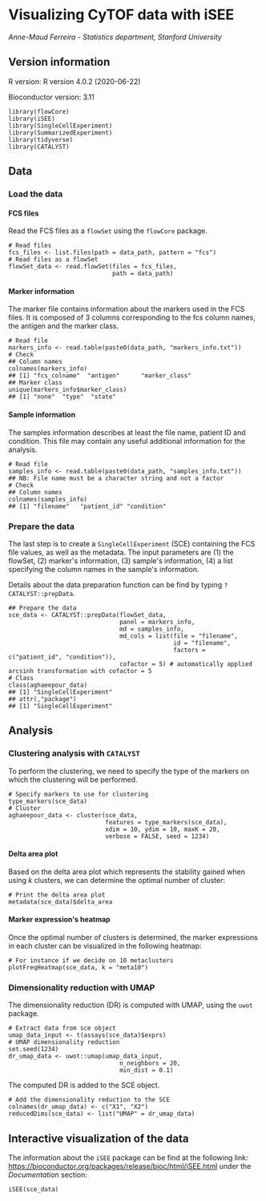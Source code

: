 # Visualizing CyTOF data with iSEE

*Anne-Maud Ferreira - Statistics department, Stanford University*

## Version information

R version: R version 4.0.2 (2020-06-22) 

Bioconductor version: 3.11

```
library(flowCore)
library(iSEE)
library(SingleCellExperiment)
library(SummarizedExperiment)
library(tidyverse)
library(CATALYST)
```

## Data

### Load the data

#### FCS files

Read the FCS files as a `flowSet` using the `flowCore` package.

```
# Read files
fcs_files <- list.files(path = data_path, pattern = "fcs")
# Read files as a flowSet
flowSet_data <- read.flowSet(files = fcs_files,
                             path = data_path)
```

#### Marker information

The marker file contains information about the markers used in the FCS files. It is composed of 3 columns corresponding to the fcs column names, the antigen and the marker class.

```
# Read file
markers_info <- read.table(paste0(data_path, "markers_info.txt"))
# Check
## Column names
colnames(markers_info)
## [1] "fcs_colname"  "antigen"      "marker_class"
## Marker class
unique(markers_info$marker_class)
## [1] "none"  "type"  "state"
```

#### Sample information

The samples information describes at least the file name, patient ID and condition. This file may contain any useful additional information for the analysis.

```
# Read file
samples_info <- read.table(paste0(data_path, "samples_info.txt"))
## NB: File name must be a character string and not a factor
# Check
## Column names
colnames(samples_info)
## [1] "filename"   "patient_id" "condition"
```

### Prepare the data

The last step is to create a `SingleCellExperiment` (SCE) containing the FCS file values, as well as the metadata. The input parameters are (1) the flowSet, (2) marker's information, (3) sample's information, (4) a list specifying the column names in the sample's information. 

Details about the data preparation function can be find by typing `?CATALYST::prepData`.

```
## Prepare the data
sce_data <- CATALYST::prepData(flowSet_data,
                               panel = markers_info,
                               md = samples_info,
                               md_cols = list(file = "filename",
                                              id = "filename",
                                              factors = c("patient_id", "condition")),
                               cofactor = 5) # automatically applied arcsinh transformation with cofactor = 5
# Class
class(aghaeepour_data)
## [1] "SingleCellExperiment"
## attr(,"package")
## [1] "SingleCellExperiment"
```

## Analysis

### Clustering analysis with `CATALYST`

To perform the clustering, we need to specify the type of the markers on which the clustering will be performed.

```
# Specify markers to use for clustering
type_markers(sce_data)
# Cluster
aghaeepour_data <- cluster(sce_data, 
                           features = type_markers(sce_data),
                           xdim = 10, ydim = 10, maxK = 20, 
                           verbose = FALSE, seed = 1234)
```

#### Delta area plot

Based on the delta area plot which represents the stability gained when using *k* clusters, we can determine the optimal number of cluster:

```
# Print the delta area plot
metadata(sce_data)$delta_area
```

#### Marker expression's heatmap

Once the optimal number of clusters is determined, the marker expressions in each cluster can be visualized in the following heatmap:

```
# For instance if we decide on 10 metaclusters
plotFreqHeatmap(sce_data, k = "meta10")
```

### Dimensionality reduction with UMAP

The dimensionality reduction (DR) is computed with UMAP, using the `uwot` package.

```
# Extract data from sce object
umap_data_input <- t(assays(sce_data)$exprs)
# UMAP dimensionality reduction
set.seed(1234)
dr_umap_data <- uwot::umap(umap_data_input, 
                               n_neighbors = 20, 
                               min_dist = 0.1)
```

The computed DR is added to the SCE object.

```
# Add the dimensionality reduction to the SCE
colnames(dr_umap_data) <- c("X1", "X2")
reducedDims(sce_data) <- list("UMAP" = dr_umap_data)
```

## Interactive visualization of the data

The information about the `iSEE` package can be find at the following link: https://bioconductor.org/packages/release/bioc/html/iSEE.html
under the *Documentation* section:

```
iSEE(sce_data)
```

